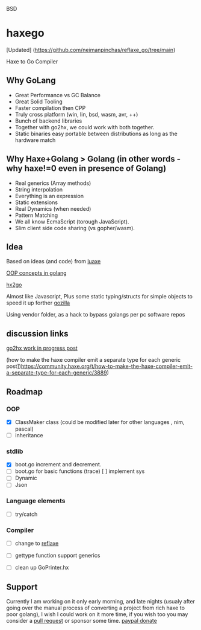 BSD
# haxego

[Updated] (https://github.com/neimanpinchas/reflaxe_go/tree/main)

Haxe to Go Compiler

## Why GoLang
* Great Performance vs GC Balance
* Great Solid Tooling
* Faster compilation then CPP
* Truly cross platform (win, lin, bsd, wasm, avr, ++)
* Bunch of backend libraries
* Together with go2hx, we could work with both together.
* Static binaries easy portable between distributions as long as the hardware match

## Why Haxe+Golang > Golang (in other words - why haxe!=0 even in presence of Golang)
* Real generics (Array methods)
* String interpolation
* Everything is an expression
* Static extensions
* Real Dynamics (when needed)
* Pattern Matching
* We all know EcmaScript (torough JavaScript).
* Slim client side code sharing (vs gopher/wasm).


## Idea

Based on ideas (and code) from [luaxe](https://github.com/bradparks/LuaXe/tree/master/luaxe/boot)

[OOP concepts in golang](https://github.com/luciotato/golang-notes/blob/master/OOP.md)

[hx2go](https://github.com/go2hx/go2hx)

Almost like Javascript, Plus some static typing/structs for simple objects to speed it up forther [gozilla](https://github.com/owenthereal/godzilla)

Using vendor folder, as a hack to bypass golangs per pc software repos

## discussion links

[go2hx work in progress post](https://community.haxe.org/t/go2hx-work-in-progress/2821)

(how to make the haxe compiler emit a separate type for each generic post])https://community.haxe.org/t/how-to-make-the-haxe-compiler-emit-a-separate-type-for-each-generic/3889)

## Roadmap

### OOP
- [x] ClassMaker class (could be modified later for other languages , nim, pascal)
- [ ] inheritance
### stdlib
- [x] boot.go increment and decrement.
- [ ] boot.go for basic functions (trace)
[ ] implement sys
- [ ] Dynamic
- [ ] Json
### Language elements
- [ ] try/catch
### Compiler
- [ ] change to [reflaxe](https://github.com/RobertBorghese/reflaxe)
- [ ] gettype function support generics
- [ ] clean up GoPrinter.hx





## Support

Currently I am working on it only early morning, and late nights (usualy after going over the manual process of converting a project from rich haxe to poor golang), I wish I could work on it more time, if you wish too you may consider a [pull request](https://github.com/neimanpinchas/haxego/pulls) or sponsor some time. [paypal donate](https://www.paypal.com/donate/?hosted_button_id=LXPXVLSBCSVEG)
